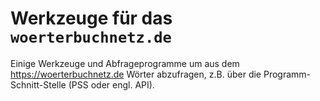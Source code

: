 # Werkzeuge für das `woerterbuchnetz.de`
Einige Werkzeuge und Abfrageprogramme um aus dem https://woerterbuchnetz.de Wörter abzufragen, z.B. über die Programm-Schnitt-Stelle (PSS oder engl. API).
